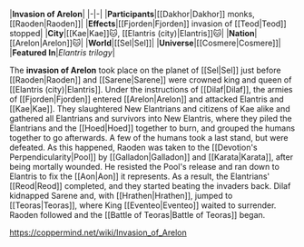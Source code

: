 |**Invasion of Arelon**|
|-|-|
|**Participants**|[[Dakhor\|Dakhor]] monks, [[Raoden\|Raoden]]|
|**Effects**|[[Fjorden\|Fjorden]] invasion of [[Teod\|Teod]] stopped|
|**City**|[[Kae\|Kae]]🐱︎, [[Elantris (city)\|Elantris]]🐱︎|
|**Nation**|[[Arelon\|Arelon]]🐱︎|
|**World**|[[Sel\|Sel]]|
|**Universe**|[[Cosmere\|Cosmere]]|
|**Featured In**|*Elantris trilogy*|

The **invasion of Arelon** took place on the planet of [[Sel\|Sel]] just before [[Raoden\|Raoden]] and [[Sarene\|Sarene]] were crowned king and queen of [[Elantris (city)\|Elantris]].
Under the instructions of [[Dilaf\|Dilaf]], the armies of [[Fjorden\|Fjorden]] entered [[Arelon\|Arelon]] and attacked Elantris and [[Kae\|Kae]]. They slaughtered New Elantrians and citizens of Kae alike and gathered all Elantrians and survivors into New Elantris, where they piled the Elantrians and the [[Hoed\|Hoed]] together to burn, and grouped the humans together to go afterwards. A few of the humans took a last stand, but were defeated.
As this happened, Raoden was taken to the [[Devotion's Perpendicularity\|Pool]] by [[Galladon\|Galladon]] and [[Karata\|Karata]], after being mortally wounded. He resisted the Pool's release and ran down to Elantris to fix the [[Aon\|Aon]] it represents. As a result, the Elantrians' [[Reod\|Reod]] completed, and they started beating the invaders back.
Dilaf kidnapped Sarene and, with [[Hrathen\|Hrathen]], jumped to [[Teoras\|Teoras]], where King [[Eventeo\|Eventeo]] waited to surrender. Raoden followed and the [[Battle of Teoras\|Battle of Teoras]] began.



https://coppermind.net/wiki/Invasion_of_Arelon